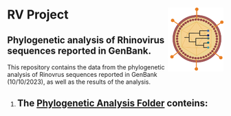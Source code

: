 # RV Project <img src="https://github.com/WilliamFernandoC-P/RV_Project/blob/main/Others/Virus_and_Phylogeny_Logo_WFCP.png" alt="logo" style="float: right;" width="130" height="150">
## Phylogenetic analysis of Rhinovirus sequences reported in GenBank.
This repository contains the data from the phylogenetic analysis of Rinovrus sequences reported in GenBank (10/10/2023), as well as the results of the analysis.
1. The [Phylogenetic Analysis Folder](https://github.com/WilliamFernandoC-P/RV_Project/tree/main/Phylogenetic_Analysis) conteins:
   - 
